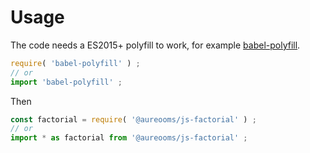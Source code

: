 # Usage

The code needs a ES2015+ polyfill to work, for example
[babel-polyfill](https://babeljs.io/docs/usage/polyfill).
```js
require( 'babel-polyfill' ) ;
// or
import 'babel-polyfill' ;
```

Then
```js
const factorial = require( '@aureooms/js-factorial' ) ;
// or
import * as factorial from '@aureooms/js-factorial' ;
```
